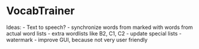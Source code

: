 # VocabTrainer
Ideas: 
	- Text to speech?
	- synchronize words from marked with words from actual word lists 
	- extra wordlists like B2, C1, C2
	- update special lists
	- watermark
	- improve GUI, because not very user friendly